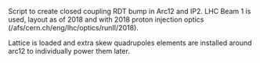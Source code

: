 Script to create closed coupling RDT bump in Arc12 and IP2.
LHC Beam 1 is used, layout as of 2018 and with 2018 proton injection optics (/afs/cern.ch/eng/lhc/optics/runII/2018).

Lattice is loaded and extra skew quadrupoles elements are installed around arc12 to individually power them later.
